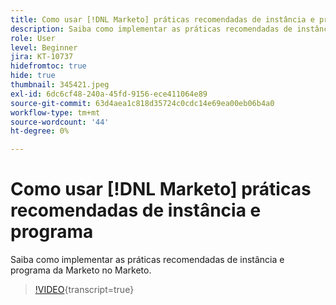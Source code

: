 ```yaml
---
title: Como usar [!DNL Marketo] práticas recomendadas de instância e programa
description: Saiba como implementar as práticas recomendadas de instância e programa da Marketo no Marketo.
role: User
level: Beginner
jira: KT-10737
hidefromtoc: true
hide: true
thumbnail: 345421.jpeg
exl-id: 6dc6cf48-240a-45fd-9156-ece411064e89
source-git-commit: 63d4aea1c818d35724c0cdc14e69ea00eb06b4a0
workflow-type: tm+mt
source-wordcount: '44'
ht-degree: 0%

---
```


# Como usar [!DNL Marketo] práticas recomendadas de instância e programa

Saiba como implementar as práticas recomendadas de instância e programa da Marketo no Marketo.

>[!VIDEO](https://video.tv.adobe.com/v/345421/?quality=12&learn=on){transcript=true}
